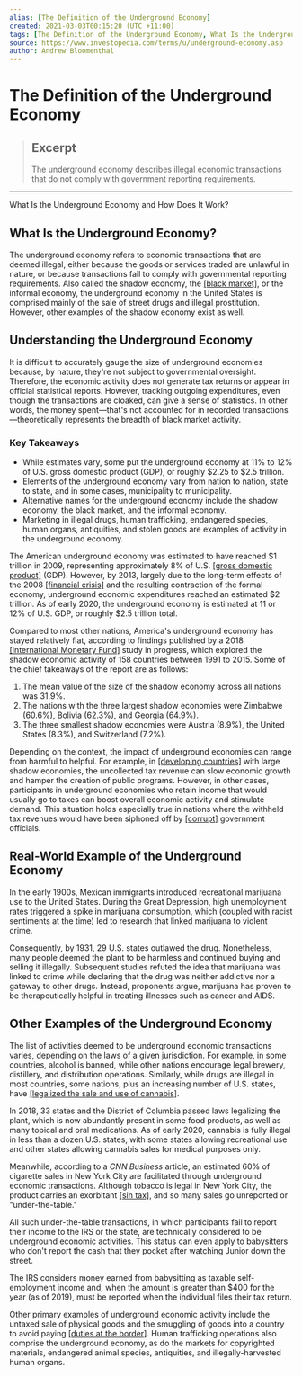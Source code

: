 ```yaml
---
alias: [The Definition of the Underground Economy]
created: 2021-03-03T00:15:20 (UTC +11:00)
tags: [The Definition of the Underground Economy, What Is the Underground Economy and How Does It Work?]
source: https://www.investopedia.com/terms/u/underground-economy.asp
author: Andrew Bloomenthal
---
```


# The Definition of the Underground Economy

> ## Excerpt
> The underground economy describes illegal economic transactions that do not comply with government reporting requirements.

---

What Is the Underground Economy and How Does It Work?
## What Is the Underground Economy?

The underground economy refers to economic transactions that are deemed illegal, either because the goods or services traded are unlawful in nature, or because transactions fail to comply with governmental reporting requirements. Also called the shadow economy, the [[black market]](https://www.investopedia.com/terms/b/blackmarket.asp), or the informal economy, the underground economy in the United States is comprised mainly of the sale of street drugs and illegal prostitution. However, other examples of the shadow economy exist as well.

## Understanding the Underground Economy

It is difficult to accurately gauge the size of underground economies because, by nature, they're not subject to governmental oversight. Therefore, the economic activity does not generate tax returns or appear in official statistical reports. However, tracking outgoing expenditures, even though the transactions are cloaked, can give a sense of statistics. In other words, the money spent—that's not accounted for in recorded transactions—theoretically represents the breadth of black market activity.

### Key Takeaways

-   While estimates vary, some put the underground economy at 11% to 12% of U.S. gross domestic product (GDP), or roughly $2.25 to $2.5 trillion. 
-   Elements of the underground economy vary from nation to nation, state to state, and in some cases, municipality to municipality.
-   Alternative names for the underground economy include the shadow economy, the black market, and the informal economy.
-   Marketing in illegal drugs, human trafficking, endangered species, human organs, antiquities, and stolen goods are examples of activity in the underground economy.

The American underground economy was estimated to have reached $1 trillion in 2009, representing approximately 8% of U.S. [[gross domestic product]](https://www.investopedia.com/terms/g/gdp.asp) (GDP). However, by 2013, largely due to the long-term effects of the 2008 [[financial crisis]](https://www.investopedia.com/terms/f/financial-crisis.asp) and the resulting contraction of the formal economy, underground economic expenditures reached an estimated $2 trillion. As of early 2020, the underground economy is estimated at 11 or 12% of U.S. GDP, or roughly $2.5 trillion total.

Compared to most other nations, America's underground economy has stayed relatively flat, according to findings published by a 2018 [[International Monetary Fund]](https://www.investopedia.com/terms/i/imf.asp) study in progress, which explored the shadow economic activity of 158 countries between 1991 to 2015. Some of the chief takeaways of the report are as follows:

1.  The mean value of the size of the shadow economy across all nations was 31.9%.
2.  The nations with the three largest shadow economies were Zimbabwe (60.6%), Bolivia (62.3%), and Georgia (64.9%).
3.  The three smallest shadow economies were Austria (8.9%), the United States (8.3%), and Switzerland (7.2%).

Depending on the context, the impact of underground economies can range from harmful to helpful. For example, in [[developing countries]](https://www.investopedia.com/articles/03/073003.asp) with large shadow economies, the uncollected tax revenue can slow economic growth and hamper the creation of public programs. However, in other cases, participants in underground economies who retain income that would usually go to taxes can boost overall economic activity and stimulate demand. This situation holds especially true in nations where the withheld tax revenues would have been siphoned off by [[corrupt]](https://www.investopedia.com/terms/c/corruption.asp) government officials.

## Real-World Example of the Underground Economy

In the early 1900s, Mexican immigrants introduced recreational marijuana use to the United States. During the Great Depression, high unemployment rates triggered a spike in marijuana consumption, which (coupled with racist sentiments at the time) led to research that linked marijuana to violent crime.

Consequently, by 1931, 29 U.S. states outlawed the drug. Nonetheless, many people deemed the plant to be harmless and continued buying and selling it illegally. Subsequent studies refuted the idea that marijuana was linked to crime while declaring that the drug was neither addictive nor a gateway to other drugs. Instead, proponents argue, marijuana has proven to be therapeutically helpful in treating illnesses such as cancer and AIDS.

## Other Examples of the Underground Economy

The list of activities deemed to be underground economic transactions varies, depending on the laws of a given jurisdiction. For example, in some countries, alcohol is banned, while other nations encourage legal brewery, distillery, and distribution operations. Similarly, while drugs are illegal in most countries, some nations, plus an increasing number of U.S. states, have [[legalized the sale and use of cannabis]](https://www.investopedia.com/articles/insights/110916/economic-benefits-legalizing-weed.asp).

In 2018, 33 states and the District of Columbia passed laws legalizing the plant, which is now abundantly present in some food products, as well as many topical and oral medications. As of early 2020, cannabis is fully illegal in less than a dozen U.S. states, with some states allowing recreational use and other states allowing cannabis sales for medical purposes only.

Meanwhile, according to a _CNN Business_ article, an estimated 60% of cigarette sales in New York City are facilitated through underground economic transactions. Although tobacco is legal in New York City, the product carries an exorbitant [[sin tax]](https://www.investopedia.com/terms/s/sin_tax.asp), and so many sales go unreported or "under-the-table."

All such under-the-table transactions, in which participants fail to report their income to the IRS or the state, are technically considered to be underground economic activities. This status can even apply to babysitters who don't report the cash that they pocket after watching Junior down the street.

The IRS considers money earned from babysitting as taxable self-employment income and, when the amount is greater than $400 for the year (as of 2019), must be reported when the individual files their tax return.

Other primary examples of underground economic activity include the untaxed sale of physical goods and the smuggling of goods into a country to avoid paying [[duties at the border]](https://www.investopedia.com/terms/d/duty.asp). Human trafficking operations also comprise the underground economy, as do the markets for copyrighted materials, endangered animal species, antiquities, and illegally-harvested human organs.
